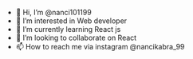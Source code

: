 - 👋 Hi, I’m @nanci101199
- 👀 I’m interested in Web developer
- 🌱 I’m currently learning React js
- 💞️ I’m looking to collaborate on React
- 📫 How to reach me via instagram @nancikabra_99

<!---
nanci101199/nanci101199 is a ✨ special ✨ repository because its `README.md` (this file) appears on your GitHub profile.
You can click the Preview link to take a look at your changes.
--->
